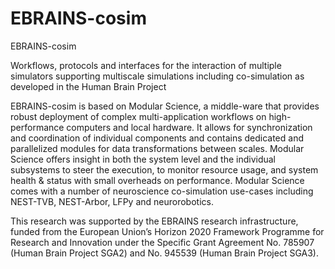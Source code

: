 # EBRAINS-cosim
EBRAINS-cosim

Workflows, protocols and interfaces for the interaction of multiple simulators
supporting multiscale simulations including co-simulation as developed in the Human Brain Project

EBRAINS-cosim is based on Modular Science, a middle-ware that provides robust deployment of complex multi-application workflows on high-performance computers and local hardware. It allows for synchronization and coordination of individual components and contains dedicated and parallelized modules for data transformations between scales. Modular Science offers insight in both the system level and the individual subsystems to steer the execution, to monitor resource usage, and system health & status with small overheads on performance. Modular Science comes with a number of neuroscience co-simulation use-cases including NEST-TVB, NEST-Arbor, LFPy and neurorobotics.

This research was supported by the EBRAINS research infrastructure, funded from the European Union’s Horizon 2020 Framework Programme for Research and Innovation under the Specific Grant Agreement No. 785907 (Human Brain Project SGA2) and No. 945539 (Human Brain Project SGA3).
